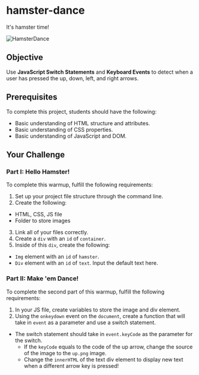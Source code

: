 # hamster-dance

It's hamster time!

![HamsterDance](https://github.com/junior-devleague/hamster-dance/blob/master/images/hamsterdance.gif)

## Objective
Use **JavaScript Switch Statements** and **Keyboard Events** to detect when a user has pressed the up, down, left, and right arrows.

## Prerequisites
To complete this project, students should have the following:
* Basic understanding of HTML structure and attributes.
* Basic understanding of CSS properties.
* Basic understanding of JavaScript and DOM.

## Your Challenge

### Part I: Hello Hamster!
To complete this warmup, fulfill the following requirements:
1. Set up your project file structure through the command line.
2. Create the following:
* HTML, CSS, JS file
* Folder to store images
3. Link all of your files correctly.
4. Create a ```div``` with an ```id``` of ```container```.
5. Inside of this ```div```, create the following:
* ```Img``` element with an ```id``` of ```hamster```.
* ```Div``` element with an ```id``` of ```text```. Input the default text here.

### Part II: Make 'em Dance!
To complete the second part of this warmup, fulfill the following requirements:
1. In your JS file, create variables to store the image and div element.
2. Using the ```onkeydown``` event on the ```document```, create a function that will take in ```event``` as a parameter and use a switch statement.
* The switch statement should take in ```event.keyCode``` as the parameter for the switch.
  * If the ```keyCode``` equals to the code of the up arrow, change the source of the image to the ```up.png``` image.
  * Change the ```innerHTML``` of the text div element to display new text when a different arrow key is pressed!
